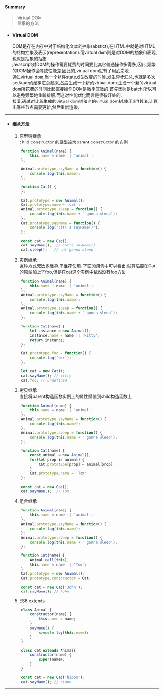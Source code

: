 <h4>Summary</h4>  
<blockquote>
    Virtual DOM <br>
    继承的方法 <br>
</blockquote>

- <h4>Virtual DOM</h4>  

    DOM是存在内存中对于结构化文本的抽象(abstrct),在HTML中就是对HTML的结构抽象及表示(representation).而virtual dom则是对DOM的抽象和表现,也就是抽象的抽象.  
    javascript对DOM的操作需要耗费的时间要比其它普通操作多得多,因此,频繁的DOM操作会导致性能差.因此的,virtual dom就有了用武之地.  
    通过virtual dom,当一个组件state发生改变的时候,发生异步汇总,也就是多次setState的结果汇总起来,然后生成一个新的virtual dom.生成一个新的virtual dom所花费的时间比起直接操作DOM是微乎其微的.首先因为是batch,所以可以避免频繁地重新排版.而这对性能优化而言是很有好处的.  
    接着,通过对比新生成的virtual dom树和老的virtual dom树,使用diff算法,计算出哪些节点需要更新,然后重新渲染.  
***
- <h4>继承方法</h4>  

    1. 原型链继承  
    child constructor 的原型设为parent constructor 的实例  
    ```javascript  
        function Animal(name) {
            this.name = name || 'animal';
        };

        Animal.prototype.sayName = function() {
            console.log(this.name);
        };

        function Cat() {
        };

        Cat.prototype = new Animal(); 
        Cat.prototype.name = 'cat'; 
        Animal.prototype.sleep = function() {
            console.log(this.name + ' gonna sleep');
        };
        Cat.prototype.sayName = function() {
            console.log('cat\'s sayName()');
        };

        const cat = new Cat();
        cat.sayName();  // cat's sayName()
        cat.sleep();   // cat gonna sleep
    ```  

    2. 实例继承  
    这种方式无法多继承,不推荐使用.
    下面的用例中可以看出,就算后面在Cat的原型加上了foo,但是在cat这个实例中依然没有foo方法
    ```javascript  
        function Animal(name) {
            this.name = name || 'animal';
        };
        Animal.prototype.sayName = function() {
            console.log(this.name);
        };
        Animal.prototype.sleep = function() {
            console.log(this.name + ' gonna sleep');
        };

        function Cat(name) {
            let instance = new Animal();
            instance.name = name || 'kitty';
            return instance;
        };

        Cat.prototype.foo = function() {
            console.log('bar');
        };

        let cat = new Cat();
        cat.sayName(); // kitty
        cat.foo; // undefined
    ```  

    3. 拷贝继承  
    直接将parent构造函数实例上的属性赋值到child构造函数上  
    ```javascript  
        function Animal(name) {
            this.name = name || 'animal';
        };
        Animal.prototype.sayName = function() {
            console.log(this.name);
        };
        Animal.prototype.sleep = function() {
            console.log(this.name + ' gonna sleep');
        };  

        function Cat(name) {
            const animal = new Animal();
            for(let prop in animal) {
                Cat.prototype[prop] = animal[prop];
            }
            Cat.prototype.name = 'Tom'
        };

        const cat = new Cat();
        cat.sayName();  // Tom
    ```  

    4. 组合继承  
    ```javascript
        function Animal(name) {
            this.name = name || 'animal';
        };
        Animal.prototype.sayName = function() {
            console.log(this.name);
        };
        Animal.prototype.sleep = function() {
            console.log(this.name + ' gonna sleep');
        };  

        function Cat(name) {
            Animal.call(this);
            this.name = name || 'Tom';
        }
        Cat.prototype = new Animal();
        Cat.prototype.constructor = Cat;

        const cat = new Cat('John');
        cat.sayName(); // John
    ```  

    5. ES6 extends
    ```javascript
        class Animal {
            constructor(name) {
                this.name = name;
            }
            sayName() {
                console.log(this.name);
            }
        }

        class Cat extends Animal{
            constructor(name) {
                super(name);
            }
        }  

        const cat = new Cat('hippo');
        cat.sayName(); // hippo
    ```
*** 
